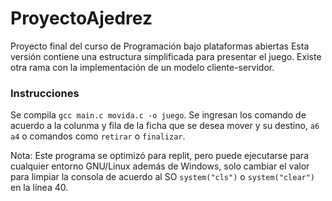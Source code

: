 # ProyectoAjedrez
Proyecto final del curso de Programación bajo plataformas abiertas
Esta versión contiene una estructura simplificada para presentar el juego.
Existe otra rama con la implementación de un modelo cliente-servidor.

### Instrucciones
Se compila `gcc main.c movida.c -o juego`. Se ingresan los comando de acuerdo a la colunma y fila de la ficha que se desea mover y su destino, `a6 a4` o comandos como `retirar` o `finalizar`.

Nota: Este programa se optimizó para replit, pero puede ejecutarse para cualquier entorno GNU/Linux además de Windows, solo cambiar el valor para limpiar la consola de acuerdo al SO `system("cls")` o `system("clear")` en la línea 40.
